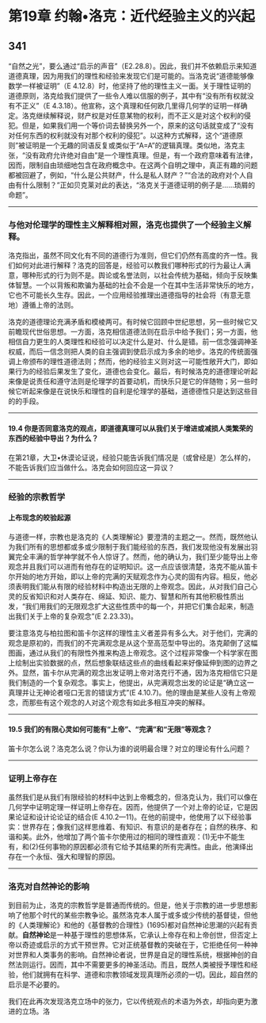 # 第19章 约翰•洛克：近代经验主义的兴起

## 341

“自然之光”，要么通过“启示的声音”（E2.28.8）。因此，我们并不依赖启示来知道道德真理，因为用我们的理性和经验来发现它们是可能的。当洛克说“道德能够像数学一样被证明”（E 4.12.8）时，他坚持了他的理性主义一面。关于理性证明的道德原则，洛克给我们提供了一些令人难以信服的例子，其中有“没有所有权就没有不正义”（E 4.3.18）。他宣称，这个真理和任何欧几里得几何学的证明一样确定。洛克继续解释说，财产权是对任意某物的权利，而不正义是对这个权利的侵犯。但是，如果我们用一个等价词去替换另外一个，原来的这句话就变成了“没有对任何东西的权利就没有对那个权利的侵犯”。以这种方式解释，这个“道德原则”被证明是一个无趣的同语反复或类似于“A=A”的逻辑真理。类似地，洛克主张，“没有政府允许绝对自由”是一个理性真理。但是，有一个政府意味着有法律，因而，限制自由琐细地包含在政府概念中。在这两个自明之理中，真正有趣的问题都被回避了，例如，“什么是公共财产，什么是私人财产？”“合法的政府对个人自由有什么限制？”正如贝克莱对此的表达，“洛克关于道德证明的例子是……琐屑的命题”。

---

### 与他对伦理学的理性主义解释相对照，洛克也提供了一个经验主义解释。

洛克指出，虽然不同文化有不同的道德行为准则，但它们仍然有高度的齐一性。我们如何对此进行解释？洛克的回答是，经验可以教我们哪种形式的行为最让人满意，哪种形式的行为则不是。舆论或名誉法则，以社会传统为基础，倾向于反映集体智慧。一个以背叛和欺骗为基础的社会不会是一个在其中生活非常快乐的地方，它也不可能长久生存。因此，一个应用经验推理出道德指导的社会将（有意无意地）遵循上帝的法则。

洛克的道德理论充满矛盾和模棱两可。有时候它回顾中世纪思想，另一些时候它又前瞻现代世俗思想。一方面，洛克相信道德法则在启示中给予我们；另一方面，他相信自力更生的人类理性和经验可以决定什么是对、什么是错。前一信念强调神圣权威，而后一信念则把人类的自主强调到使启示成为多余的地步。洛克的传统面强调上帝颁布的理性道德法则；然而，他的经验主义则对这一可能性敞开大门，即如果行为的经验后果发生了变化，道德也会变化。最后，有时候洛克的道德理论听起来像是说责任和遵守法则是伦理学的首要动机，而快乐只是它的伴随物；另一些时候它听起来像是在说快乐和理性的自利是伦理学的基础，道德德性只是达到这些目的的手段。

---

#### 19.4 你是否同意洛克的观点，即道德真理可以从我们关于增进或减损人类繁荣的东西的经验中导出？为什么？

在第21章，大卫•休谟论证说，经验只能告诉我们情况是（或曾经是）怎么样的，不能告诉我们应当做什么。洛克会如何回应这一异议？

---

### 经验的宗教哲学

#### 上布现念的皎验起源

与道德一样，宗教也是洛克的《人类理解论》要澄清的主题之一。然而，既然他认为我们所有的思想都或多或少限制于我们能经验的东西，我们发现他没有发展出羽翼完全丰满的哲学神学就不令人惊讶了。然而，他的确认为，我们至少能导出上帝观念并且我们可以进而有他存在的证明知识。这一点应该很清楚，洛克不能从笛卡尔开始的地方开始，即以上帝的完满的天赋观念作为心灵的固有内容。相反，他必须表明我们能从有限的经验材料中构造出无限的上帝观念。因此，从对我们自己心灵的反省知识和对人类存在、绵延、知识、能力、智慧和所有其他积极性质出发，“我们用我们的无限观念扩大这些性质中的每一个，并把它们集合起来，制造出我们关于上帝的复杂观念”(E 2.23.33)。

要注意洛克与柏拉图和笛卡尔这样的理性主义者差异有多么大。对于他们，完满的观念是原初的，而我们的不完满观念是从这个至高范型中导出的。洛克颠倒了这幅图画，通过从我们的有限性外推来构造上帝观念。这个过程非常像一个科学家在图上绘制出实验数据的点，然后想象联结这些点的曲线看起来好像延伸到图的边界之外。显然，笛卡尔从完满的观念出发证明上帝对洛克行不通，因为洛克相信它只是我们制造的一个复杂观念。事实上，他提出，从完满观念出发的论证是“确立这一真理并让无神论者哑口无言的错误方式”(E 4.10.7)。他的理由是某些人没有上帝观念，而那些有这个观念的人对这个观念有如此多相互冲突的解释。

---

#### 19.5 我们的有限心灵如何可能有“上帝”、“完满”和“无限”等观念？

笛卡尔怎么说？洛克怎么说？你认为谁的说明最合理？对立的理论有什么问题？

---

### 证明上帝存在

虽然我们是从我们有限经验的材料中达到上帝概念的，但洛克认为，我们可以像在几何学中证明定理一样证明上帝存在。因而，他提供了一个对上帝的论证，它是因果论证和设计论论证的结合(E 4.10.2—11)。在他的前提中，他使用了以下经验事实：世界存在；像我们这样思维着、有知识、有意识的是者存在；自然的秩序、和谐和美。此外，他增加了两个笛卡尔使用过的相同的理性直观：(1)无中不能生有，和(2)任何事物的原因都必须有它给予其结果的所有完满性。由此，他演绎出存在一个永恒、强大和理智的原因。

---

### 洛克对自然神论的影响

到目前为止，洛克的宗教哲学是普通而传统的。但是，他关于宗教的进一步思想影响了他那个时代的某些宗教争论。虽然洛克本人属于或多或少传统的基督徒，但他的《人类理解论》和他的《基督教的合理性》(1695)都对自然神论思潮的兴起有贡献。**自然神论**是一种基于理性的思想体系，它承认上帝存在和上帝创世，但否定上帝以奇迹或启示的方式干预世界。它对正统基督教的突破在于，它拒绝任何一种神对世界和人类事务的影响。自然神论者说，世界是自足的理性系统，根据神创的自然法则运行。因而，其中不需要更多的神圣活动。而且，既然人类被授予理性和经验，他们就拥有在科学、道德和宗教领域发现真理所必须的一切。因此，超自然的启示是不必要的。

我们在此再次发现洛克立场中的张力，它以传统观点的术语为外衣，却指向更为激进的立场。洛